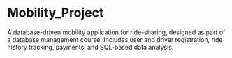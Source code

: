 # Mobility_Project
A database-driven mobility application for ride-sharing, designed as part of a database management course. Includes user and driver registration, ride history tracking, payments, and SQL-based data analysis.
